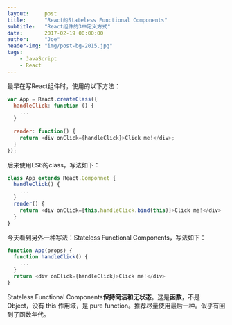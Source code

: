 ```yaml
---
layout:     post
title:      "React的Stateless Functional Components"
subtitle:   "React组件的3中定义方式"
date:       2017-02-19 00:00:00
author:     "Joe"
header-img: "img/post-bg-2015.jpg"
tags:
    - JavaScript
    - React
---
```


最早在写React组件时，使用的以下方法：
```javascript
var App = React.createClass({
  handleClick: function () {
    ...
  }
  
  render: function() {
    return <div onClick={handleClick}>Click me!</div>;
  }
});
```

<!-- more -->

后来使用ES6的class，写法如下：

```javascript
class App extends React.Componnet {
  handleClick() {
    ...
  }
  render() {
    return <div onClick={this.handleClick.bind(this)}>Click me!</div>
  }
}
```

今天看到另外一种写法：Stateless Functional Components，写法如下：

```javascript
function App(props) {
  function handleClick() {
    ...
  }
  return <div onClick={handleClick}>Click me!</div>
}
```

Stateless Functional Components**保持简洁和无状态**。这是**函数**，不是 Object，没有 this 作用域，是 pure function。推荐尽量使用最后一种。似乎有回到了函数年代。